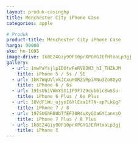 ```yaml
---
layout: produk-casinghp
title: Menchester City iPhone Case
categories: apple

# Produk
product-title: Menchester City iPhone Case
harga: 90000
sku: hn-1695
image-drive: 1k8E24Giy9OF10prXPGYGJEfHtxaLp3gj
gallery:
  - url: 1mwPaYsjlp1DOtwFeRV8ON3_hI_THZkJM
    title: iPhone 5 / 5s / SE
  - url: 1bK7WqUVlvkJCxuHORZiRpiXNu3Zo8OyQ
    title: iPhone 6 / 6s
  - url: 19IsU6iVWmYSX1IP9F7Z9cub6ic8wSSu-
    title: iPhone 6 Plus / 6s Plus
  - url: 10VdF1Wu_ujyoI6YlExa1f7N-xpPLkGgF
    title: iPhone 7 / 8
  - url: 197SUGhRBUbTfEF38R4vXyGOaGYCannsO
    title: iPhone 7 Plus / 8 Plus
  - url: 1k8E24Giy9OF10prXPGYGJEfHtxaLp3gj
    title: iPhone X
---
```

